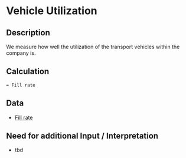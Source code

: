 # Vehicle Utilization

## Description
We measure how well the utilization of the transport vehicles within the company is.

## Calculation
`= Fill rate`

## Data
* [Fill rate](https://github.com/fraunhofer-iem/move-kpi-system/blob/8e7e39ea5cf7f5672c576646432e897f8cb93e38/kpis/Internal%20Supply%20Performance/Fill_rate_truck.md)

## Need for additional Input / Interpretation
* tbd
